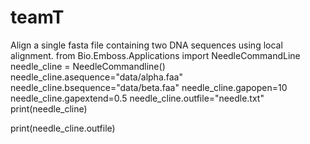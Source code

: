 # teamT
Align a single fasta file containing two DNA sequences using local alignment.
from Bio.Emboss.Applications import NeedleCommandLine
needle_cline = NeedleCommandline()
needle_cline.asequence="data/alpha.faa"
needle_cline.bsequence="data/beta.faa"
needle_cline.gapopen=10
needle_cline.gapextend=0.5
needle_cline.outfile="needle.txt"
print(needle_cline)

print(needle_cline.outfile)
